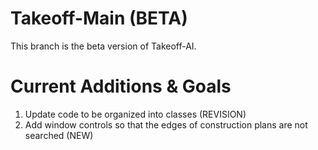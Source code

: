 # Takeoff-Main (BETA)
This branch is the beta version of Takeoff-AI.  

# Current Additions & Goals  
1. Update code to be organized into classes (REVISION)  
2. Add window controls so that the edges of construction plans are not searched (NEW)
